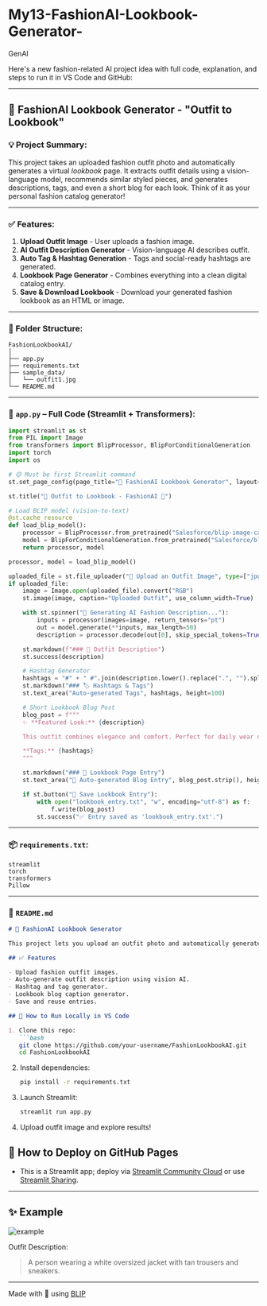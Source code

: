 # My13-FashionAI-Lookbook-Generator-
GenAI

Here's a new fashion-related AI project idea with full code, explanation, and steps to run it in VS Code and GitHub:

---

## 👟 FashionAI Lookbook Generator - "Outfit to Lookbook"

### 💡 Project Summary:

This project takes an uploaded fashion outfit photo and automatically generates a virtual *lookbook* page. It extracts outfit details using a vision-language model, recommends similar styled pieces, and generates descriptions, tags, and even a short blog for each look. Think of it as your personal fashion catalog generator!

---

### ✅ Features:

1. **Upload Outfit Image** - User uploads a fashion image.
2. **AI Outfit Description Generator** - Vision-language AI describes outfit.
3. **Auto Tag & Hashtag Generation** - Tags and social-ready hashtags are generated.
4. **Lookbook Page Generator** - Combines everything into a clean digital catalog entry.
5. **Save & Download Lookbook** - Download your generated fashion lookbook as an HTML or image.

---

### 📁 Folder Structure:

```
FashionLookbookAI/
│
├── app.py
├── requirements.txt
├── sample_data/
│   └── outfit1.jpg
└── README.md
```

---

### 🧠 `app.py` – Full Code (Streamlit + Transformers):

```python
import streamlit as st
from PIL import Image
from transformers import BlipProcessor, BlipForConditionalGeneration
import torch
import os

# 🟡 Must be first Streamlit command
st.set_page_config(page_title="🧾 FashionAI Lookbook Generator", layout="wide")

st.title("👗 Outfit to Lookbook - FashionAI 📖")

# Load BLIP model (vision-to-text)
@st.cache_resource
def load_blip_model():
    processor = BlipProcessor.from_pretrained("Salesforce/blip-image-captioning-base")
    model = BlipForConditionalGeneration.from_pretrained("Salesforce/blip-image-captioning-base")
    return processor, model

processor, model = load_blip_model()

uploaded_file = st.file_uploader("📸 Upload an Outfit Image", type=["jpg", "jpeg", "png"])
if uploaded_file:
    image = Image.open(uploaded_file).convert("RGB")
    st.image(image, caption="Uploaded Outfit", use_column_width=True)

    with st.spinner("🧠 Generating AI Fashion Description..."):
        inputs = processor(images=image, return_tensors="pt")
        out = model.generate(**inputs, max_length=50)
        description = processor.decode(out[0], skip_special_tokens=True)

    st.markdown(f"### 📝 Outfit Description")
    st.success(description)

    # Hashtag Generator
    hashtags = "#" + " #".join(description.lower().replace(".", "").split())
    st.markdown("### 🏷️ Hashtags & Tags")
    st.text_area("Auto-generated Tags", hashtags, height=100)

    # Short Lookbook Blog Post
    blog_post = f"""
    ✨ **Featured Look:** {description}

    This outfit combines elegance and comfort. Perfect for daily wear or casual outings, it adds a stylish flair to your wardrobe. Pair it with neutral accessories and you're good to go!

    **Tags:** {hashtags}
    """

    st.markdown("### 📰 Lookbook Page Entry")
    st.text_area("🧾 Auto-generated Blog Entry", blog_post.strip(), height=200)

    if st.button("💾 Save Lookbook Entry"):
        with open("lookbook_entry.txt", "w", encoding="utf-8") as f:
            f.write(blog_post)
        st.success("✅ Entry saved as 'lookbook_entry.txt'.")
```

---

### 📦 `requirements.txt`:

```
streamlit
torch
transformers
Pillow
```

---

### 📘 `README.md`

````markdown
# 👗 FashionAI Lookbook Generator

This project lets you upload an outfit photo and automatically generate a digital lookbook entry using AI (BLIP vision-language model).

## ✅ Features

- Upload fashion outfit images.
- Auto-generate outfit description using vision AI.
- Hashtag and tag generator.
- Lookbook blog caption generator.
- Save and reuse entries.

## 🚀 How to Run Locally in VS Code

1. Clone this repo:
   ```bash
   git clone https://github.com/your-username/FashionLookbookAI.git
   cd FashionLookbookAI
````

2. Install dependencies:

   ```bash
   pip install -r requirements.txt
   ```

3. Launch Streamlit:

   ```bash
   streamlit run app.py
   ```

4. Upload outfit image and explore results!

## 📌 How to Deploy on GitHub Pages

* This is a Streamlit app; deploy via [Streamlit Community Cloud](https://streamlit.io/cloud) or use [Streamlit Sharing](https://share.streamlit.io/).

---

## ✨ Example

![example](sample_data/outfit1.jpg)

Outfit Description:

> A person wearing a white oversized jacket with tan trousers and sneakers.

---

Made with 💙 using [BLIP](https://huggingface.co/Salesforce/blip-image-captioning-base)

```
